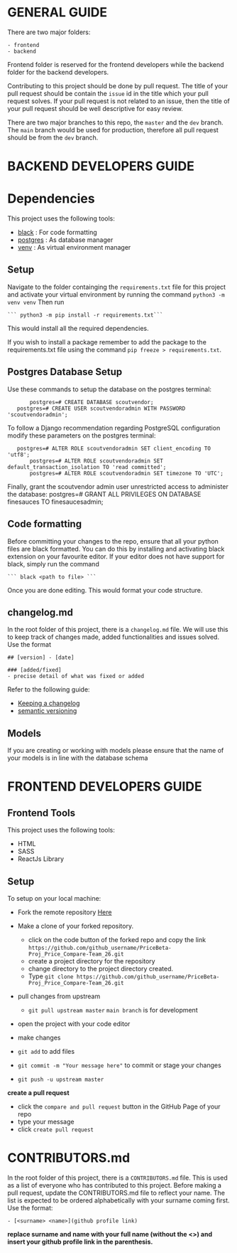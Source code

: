 # GENERAL GUIDE

There are two major folders:
	
	- frontend
	- backend

Frontend folder is reserved for the frontend developers while the backend folder for the backend developers.

Contributing to this project should be done by pull request. The title of your pull request should be contain the `issue` id in the title which your pull request solves. If your pull request is not related to an issue, then the title of your pull request should be well descriptive for easy review.
  
There are two major branches to this repo, the `master` and the `dev` branch.  The `main` branch would be used for production, therefore all pull request should be from the `dev` branch.

# BACKEND DEVELOPERS GUIDE


# Dependencies

This project uses the following tools:

- [black](https://black.readthedocs.io/en/stable/) : For code formatting 
- [postgres]() : As database manager
- [venv]() : As virtual environment manager



## Setup

Navigate to the folder containging the `requirements.txt` file for this project and activate your virtual environment by running the command
	```python3 -m venv venv```
Then run

	``` python3 -m pip install -r requirements.txt```

This would install all the required dependencies.

If you wish to install a package remember to add the package to the requirements.txt file using the command `pip freeze > requirements.txt`.  

## Postgres Database Setup
Use these commands to setup the database on the postgres terminal:

           postgres=# CREATE DATABASE scoutvendor;
	   postgres=# CREATE USER scoutvendoradmin WITH PASSWORD 'scoutvendoradmin';


To follow a Django recommendation regarding PostgreSQL configuration modify these parameters on the postgres terminal:
          
	   postgres=# ALTER ROLE scoutvendoradmin SET client_encoding TO 'utf8';
           postgres=# ALTER ROLE scoutvendoradmin SET default_transaction_isolation TO 'read committed';
           postgres=# ALTER ROLE scoutvendoradmin SET timezone TO 'UTC';

Finally, grant the scoutvendor admin user unrestricted access to administer the database:
           postgres=# GRANT ALL PRIVILEGES ON DATABASE finesauces TO finesaucesadmin;
        
## Code formatting

Before committing your changes to the repo, ensure that all your python files are black formatted. You can do this by installing and activating black extension on your favourite editor. If your editor does not have support for black, simply run the command
	
	``` black <path to file> ```

Once you are done editing. This would format your code structure.

## changelog.md

In the root folder of this project, there is a `changelog.md` file. We will use this to keep track of changes made, added functionalities and issues solved. Use the format

	## [version] - [date]

	### [added/fixed]
	- precise detail of what was fixed or added

Refer to the following guide:
- [Keeping a changelog](https://keepachangelog.com/en/1.0.0/)
- [semantic versioning]((https://semver.org/spec/v2.0.0.html))



## Models

If you are creating or working with models please ensure that the name of your models is in line with the database schema



# FRONTEND DEVELOPERS GUIDE

## Frontend Tools

This project uses the following tools:
- HTML
- SASS
- ReactJs Library

## Setup

To setup on your local  machine:
*	Fork the remote repository [Here](https://github.com/zuri-training/PriceBeta-Proj_Price_Compare-Team_26.git)	
*	Make a clone of your forked repository. 
	- click on the code button of the forked repo and copy the link `https://github.com/github_username/PriceBeta-Proj_Price_Compare-Team_26.git`
	- create a project directory for the repository
	- change directory to the project directory created.
	- Type `git clone https://github.com/github_username/PriceBeta-Proj_Price_Compare-Team_26.git`

*	pull changes from upstream
	- `git pull upstream master` `main branch` is for development 

*	open the project with your code editor
*	make changes
*	`git add` to add files
*	`git commit -m "Your message here"` to commit or stage your changes
*	`git push -u upstream master`

**create a pull request**
*	click the `compare and pull request` button in the GitHub Page of your repo
*	type your message
*	click `create pull request` 


# CONTRIBUTORS.md
In the root folder of this project, there is a `CONTRIBUTORS.md` file. This is used as a list of everyone who has contributed to this project. Before making a pull request, update the CONTRIBUTORS.md file to reflect your name. The list is expected to be ordered alphabetically with your surname coming first. Use the format:

	- [<surname> <name>](github profile link) 

**replace surname and name with your full name (without the <>) and insert your github profile link in the parenthesis.**
